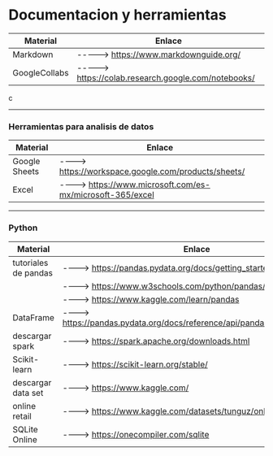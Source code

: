 # Documentacion y herramientas

|Material|Enlace|
|---|---|
|Markdown|          -----> https://www.markdownguide.org/|
|GoogleCollabs|     -----> https://colab.research.google.com/notebooks/|

c

---

### Herramientas para analisis de datos

|Material|Enlace|
|---|---|
|Google Sheets|      ----> https://workspace.google.com/products/sheets/|
|Excel|              ----> https://www.microsoft.com/es-mx/microsoft-365/excel
---

### Python

|Material|Enlace|
|---|---|
|tutoriales de pandas| ----> https://pandas.pydata.org/docs/getting_started/index.html|
||                     ----> https://www.w3schools.com/python/pandas/default.asp|
||                     ----> https://www.kaggle.com/learn/pandas|
|DataFrame|            ----> https://pandas.pydata.org/docs/reference/api/pandas.DataFrame.html|
|descargar spark|      ----> https://spark.apache.org/downloads.html|
|Scikit-learn|         ----> https://scikit-learn.org/stable/|
|descargar data set|   ----> https://www.kaggle.com/|
|online retail|        ----> https://www.kaggle.com/datasets/tunguz/online-retail |
|SQLite Online|        ----> https://onecompiler.com/sqlite|